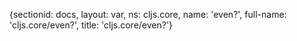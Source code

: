 {sectionid: docs, layout: var, ns: cljs.core, name: 'even?', full-name: 'cljs.core/even?',
  title: 'cljs.core/even?'}
